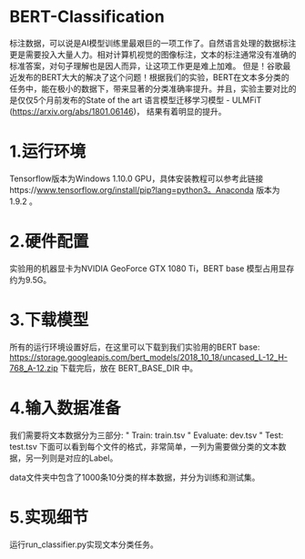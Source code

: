 ﻿# BERT-Classification
标注数据，可以说是AI模型训练里最艰巨的一项工作了。自然语言处理的数据标注更是需要投入大量人力。相对计算机视觉的图像标注，文本的标注通常没有准确的标准答案，对句子理解也是因人而异，让这项工作更是难上加难。
但是！谷歌最近发布的BERT大大的解决了这个问题！根据我们的实验，BERT在文本多分类的任务中，能在极小的数据下，带来显著的分类准确率提升。并且，实验主要对比的是仅仅5个月前发布的State of the art 语言模型迁移学习模型 - ULMFiT (https://arxiv.org/abs/1801.06146)， 结果有着明显的提升。

# 1.运行环境
Tensorflow版本为Windows 1.10.0 GPU，具体安装教程可以参考此链接https://www.tensorflow.org/install/pip?lang=python3。Anaconda 版本为1.9.2 。

# 2.硬件配置
实验用的机器显卡为NVIDIA GeoForce GTX 1080 Ti，BERT base 模型占用显存约为9.5G。

# 3.下载模型
所有的运行环境设置好后，在这里可以下载到我们实验用的BERT base: https://storage.googleapis.com/bert_models/2018_10_18/uncased_L-12_H-768_A-12.zip
 下载完后，放在 BERT_BASE_DIR 中。

# 4.输入数据准备
我们需要将文本数据分为三部分:
"	Train: train.tsv
"	Evaluate: dev.tsv
"	Test: test.tsv
下面可以看到每个文件的格式，非常简单，一列为需要做分类的文本数据，另一列则是对应的Label。

data文件夹中包含了1000条10分类的样本数据，并分为训练和测试集。

# 5.实现细节
运行run_classifier.py实现文本分类任务。


